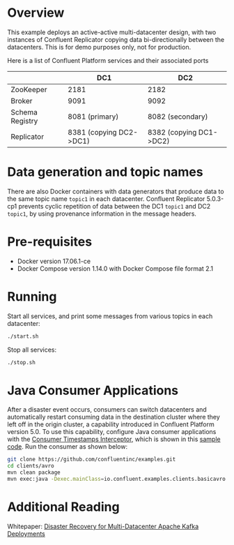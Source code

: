 # Overview

This example deploys an active-active multi-datacenter design, with two instances of Confluent Replicator copying data bi-directionally between the datacenters.
This is for demo purposes only, not for production.

Here is a list of Confluent Platform services and their associated ports

|                | DC1                     | DC2                     |
|----------------|-------------------------|-------------------------|
|ZooKeeper       | 2181                    | 2182                    |
|Broker          | 9091                    | 9092                    |
|Schema Registry | 8081 (primary)          | 8082 (secondary)        |
|Replicator      | 8381 (copying DC2->DC1) | 8382 (copying DC1->DC2) |

# Data generation and topic names

There are also Docker containers with data generators that produce data to the same topic name `topic1` in each datacenter.
Confluent Replicator 5.0.3-cp1 prevents cyclic repetition of data between the DC1 `topic1` and DC2 `topic1`, by using provenance information in the message headers.

# Pre-requisites

* Docker version 17.06.1-ce
* Docker Compose version 1.14.0 with Docker Compose file format 2.1

# Running

Start all services, and print some messages from various topics in each datacenter:

```bash
./start.sh
```

Stop all services:

```bash
./stop.sh
```

# Java Consumer Applications

After a disaster event occurs, consumers can switch datacenters and automatically restart consuming data in the destination cluster where they left off in the origin cluster, a capability introduced in Confluent Platform version 5.0.
To use this capability, configure Java consumer applications with the [Consumer Timestamps Interceptor](https://docs.confluent.io/current/multi-dc-replicator/replicator-failover.html#configuring-the-consumer-for-failover), which is shown in this [sample code](https://github.com/confluentinc/examples/blob/5.0.3-cp1-post/clients/avro/src/main/java/io/confluent/examples/clients/basicavro/ConsumerMultiDatacenterExample.java).
Run the consumer as shown below:

```bash
git clone https://github.com/confluentinc/examples.git
cd clients/avro
mvn clean package
mvn exec:java -Dexec.mainClass=io.confluent.examples.clients.basicavro.ConsumerMultiDatacenterExample
```

# Additional Reading

Whitepaper: [Disaster Recovery for Multi-Datacenter Apache Kafka Deployments](https://www.confluent.io/white-paper/disaster-recovery-for-multi-datacenter-apache-kafka-deployments/)

